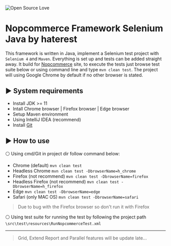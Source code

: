 ![Open Source Love](https://badges.frapsoft.com/os/v1/open-source.svg?v=103)

# Nopcommerce Framework Selenium Java by haterest

This framework is written in Java, implement a Selenium test project with `Selenium 4` and `Maven`. Everything is set up and tests can be added straight away. 
It build for [Nopcommerce](https://demo.nopcommerce.com/) site, to execute the tests just browse test suite below or using command line and type `mvn clean test`.
The project will using Google Chrome by default if no other browser is stated.

## :arrow_forward: System requirements
* Install JDK >= 11
* Intall Chrome browser | Firefox browser | Edge browser
* Setup Maven environment
* Using IntelliJ IDEA (recommend)
* Install [Git](https://git-scm.com/downloads)

## :arrow_forward: How to use
:white_circle: Using cmd/Git in project dir follow command below:
* Chrome (default) `mvn clean test`
* Headless Chrome `mvn clean test -DbrowserName=h_chrome`
* Firefox (not recommend) `mvn clean test -DbrowserName=firefox`
* Headless Firefox (not recommend) `mvn clean test -DbrowserName=h_firefox`
* Edge `mvn clean test -DbrowserName=edge`
* Safari (only MAC OS) `mvn clean test -DbrowserName=safari`
> Due to bug with the Firefox browser so don't run it with Firefox

:white_circle: Using test suite for running the test by following the project path `\src\test\resources\RunNopcommerceTest.xml`

---

> Grid, Extend Report and Parallel features will be update late...
